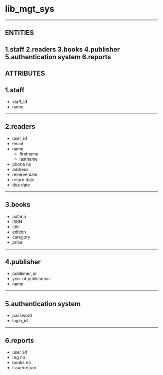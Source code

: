 # lib_mgt_sys
----------
ENTITIES
----------
1.staff
2.readers
3.books 
4.publisher
5.authentication system
6.reports
-----------
ATTRIBUTES
-----------
1.staff
-----------
* staff_id 
* name 

-----------
2.readers
-----------
* user_id
* email
* name
    * firstname
    * lastname
* phone no
* address
* reserve date 
* return date
* due date

-----------
3.books
-----------
* authno
* ISBN
* title
* edition
* category
* price

------------
4.publisher
------------
* publisher_id
* year of publication
* name

------------------------
5.authentication system
------------------------
* password
* login_id

-----------
6.reports
-----------
* user_id
* reg no
* books no
* issue/return


